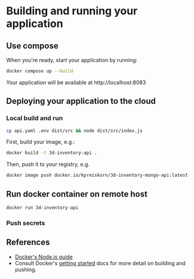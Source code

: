 # Building and running your application

## Use compose

When you're ready, start your application by running:

```bash
docker compose up --build
```

Your application will be available at http://localhost:8083

## Deploying your application to the cloud

### Local build and run

```bash
cp api.yaml .env dist/src && node dist/src/index.js
```

First, build your image, e.g.:

```bash
docker build -t 3d-inventory-api .
```

Then, push it to your registry, e.g.

```bash
docker image push docker.io/kpreiskorn/3d-inventory-mongo-api:latest
```

## Run docker container on remote host

```bash
docker run 3d-inventory-api
```

### Push secrets

## References

* [Docker's Node.js guide](https://docs.docker.com/language/nodejs/)
* Consult Docker's [getting started](https://docs.docker.com/go/get-started-sharing/)
docs for more detail on building and pushing.
